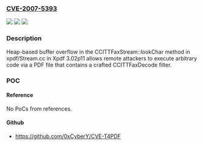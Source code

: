 ### [CVE-2007-5393](https://cve.mitre.org/cgi-bin/cvename.cgi?name=CVE-2007-5393)
![](https://img.shields.io/static/v1?label=Product&message=n%2Fa&color=blue)
![](https://img.shields.io/static/v1?label=Version&message=n%2Fa&color=blue)
![](https://img.shields.io/static/v1?label=Vulnerability&message=n%2Fa&color=brighgreen)

### Description

Heap-based buffer overflow in the CCITTFaxStream::lookChar method in xpdf/Stream.cc in Xpdf 3.02p11 allows remote attackers to execute arbitrary code via a PDF file that contains a crafted CCITTFaxDecode filter.

### POC

#### Reference
No PoCs from references.

#### Github
- https://github.com/0xCyberY/CVE-T4PDF

